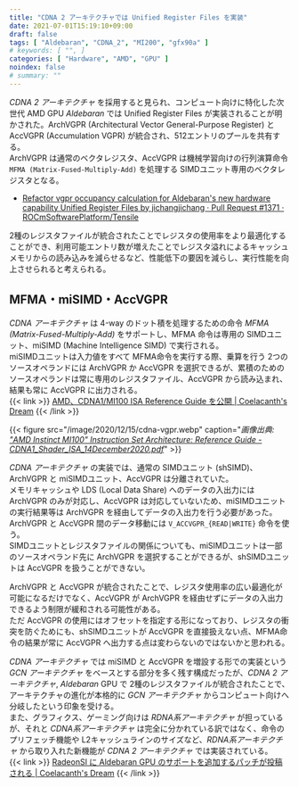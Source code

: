 ```yaml
---
title: "CDNA 2 アーキテクチャでは Unified Register Files を実装"
date: 2021-07-01T15:19:10+09:00
draft: false
tags: [ "Aldebaran", "CDNA_2", "MI200", "gfx90a" ]
# keywords: [ "", ]
categories: [ "Hardware", "AMD", "GPU" ]
noindex: false
# summary: ""
---
```


*CDNA 2 アーキテクチャ* を採用すると見られ、コンピュート向けに特化した次世代 AMD GPU *Aldebaran* では Unified Register Files が実装されることが明かされた。ArchVGPR (Architectural Vector General-Purpose Register) と AccVGPR (Accumulation VGPR) が統合され、512エントリのプールを共有する。  
ArchVGPR は通常のベクタレジスタ、AccVGPR は機械学習向けの行列演算命令 `MFMA (Matrix-Fused-Multiply-Add)` を処理する SIMDユニット専用のベクタレジスタとなる。  

 * [Refactor vgpr occupancy calculation for Aldebaran's new hardware capability Unified Register Files by jichangjichang · Pull Request #1371 · ROCmSoftwarePlatform/Tensile](https://github.com/ROCmSoftwarePlatform/Tensile/pull/1371)

2種のレジスタファイルが統合されたことでレジスタの使用率をより最適化することができ、利用可能エントリ数が増えたことでレジスタ溢れによるキャッシュメモリからの読み込みを減らせるなど、性能低下の要因を減らし、実行性能を向上させられると考えられる。  

## MFMA・miSIMD・AccVGPR

*CDNA アーキテクチャ* は 4-way のドット積を処理するための命令 *MFMA (Matrix-Fused-Multiply-Add)* をサポートし、MFMA 命令は専用の SIMDユニット、miSIMD (Machine Intelligence SIMD) で実行される。  
miSIMDユニットは入力値をすべて MFMA命令を実行する際、乗算を行う 2つのソースオペランドには ArchVGPR か AccVGPR を選択できるが、累積のためのソースオペランドは常に専用のレジスタファイル、AccVGPR から読み込まれ、結果も常に AccVGPR に出力される。  
{{< link >}} [AMD、CDNA1/MI100 ISA Reference Guide を公開 | Coelacanth's Dream](/posts/2020/12/15/cdna-isa-doc/) {{< /link >}}

{{< figure src="/image/2020/12/15/cdna-vgpr.webp" caption="<cite>画像出典: [\"AMD Instinct MI100\" Instruction Set Architecture: Reference Guide - CDNA1_Shader_ISA_14December2020.pdf](https://developer.amd.com/wp-content/resources/CDNA1_Shader_ISA_14December2020.pdf)</cite>" >}}

*CDNA アーキテクチャ* の実装では、通常の SIMDユニット (shSIMD)、ArchVGPR と miSIMDユニット、AccVGPR は分離されていた。  
メモリキャッシュや LDS (Local Data Share) へのデータの入出力には ArchVGPR のみが対応し、AccVGPR は対応していないため、miSIMDユニットの実行結果等は ArchVGPR を経由してデータの入出力を行う必要があった。ArchVGPR と AccVGPR 間のデータ移動には `V_ACCVGPR_{READ|WRITE}` 命令を使う。  
SIMDユニットとレジスタファイルの関係についても、miSIMDユニットは一部のソースオペランド先に ArchVGPR を選択することができるが、shSIMDユニットは AccVGPR を扱うことができない。  

ArchVGPR と AccVGPR が統合されたことで、レジスタ使用率の広い最適化が可能になるだけでなく、AccVGPR が ArchVGPR を経由せずにデータの入出力できるよう制限が緩和される可能性がある。  
ただ AccVGPR の使用にはオフセットを指定する形になっており、レジスタの衝突を防ぐためにも、shSIMDユニットが AccVGPR を直接扱えない点、MFMA命令の結果が常に AccVGPR へ出力する点は変わらないのではないかと思われる。  

*CDNA アーキテクチャ* では miSIMD と AccVGPR を増設する形での実装という *GCN アーキテクチャ* をベースとする部分を多く残す構成だったが、*CDNA 2 アーキテクチャ*, *Aldebaran* GPU で 2種のレジスタファイルが統合されたことで、アーキテクチャの進化が本格的に *GCN アーキテクチャ* からコンピュート向けへ分岐したという印象を受ける。  
また、グラフィクス、ゲーミング向けは *RDNA系アーキテクチャ* が担っているが、それと *CDNA系アーキテクチャ* は完全に分かれている訳ではなく、命令のプリフェッチ機能や L2キャッシュラインのサイズなど、*RDNA系アーキテクチャ* から取り入れた新機能が *CDNA 2 アーキテクチャ* では実装されている。  
{{< link >}} [RadeonSI に Aldebaran GPU のサポートを追加するパッチが投稿される | Coelacanth's Dream](/posts/2021/03/04/aldebaran-umd/#inst-prefetch) {{< /link >}}

